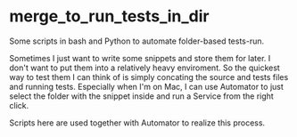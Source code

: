 # merge_to_run_tests_in_dir
Some scripts in bash and Python to automate folder-based tests-run.

Sometimes I just want to write some snippets and store them for later. I don't want to put them into a relatively heavy enviroment. So the quickest way to test them I can think of is simply concating the source and tests files and running tests. Especially when I'm on Mac, I can use Automator to just select the folder with the snippet inside and run a Service from the right click.

Scripts here are used together with Automator to realize this process.
